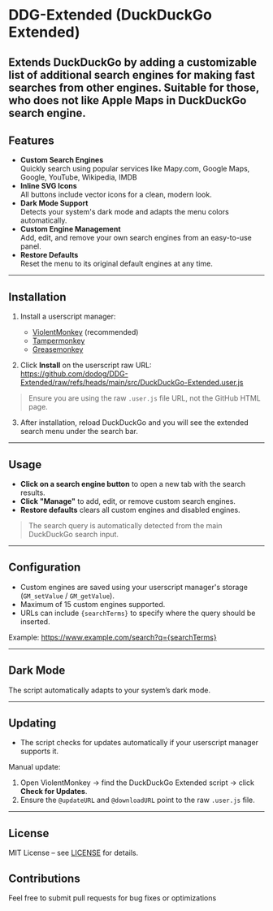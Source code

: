 # DDG-Extended (DuckDuckGo Extended)

Extends DuckDuckGo by adding a customizable list of additional search engines for making fast searches from other engines. Suitable for those, who does not like Apple Maps in DuckDuckGo search engine.
---

## Features

- **Custom Search Engines**  
  Quickly search using popular services like Mapy.com, Google Maps, Google, YouTube, Wikipedia, IMDB
- **Inline SVG Icons**  
  All buttons include vector icons for a clean, modern look.  
- **Dark Mode Support**  
  Detects your system's dark mode and adapts the menu colors automatically.  
- **Custom Engine Management**  
  Add, edit, and remove your own search engines from an easy-to-use panel.  
- **Restore Defaults**  
  Reset the menu to its original default engines at any time.

---

## Installation

1. Install a userscript manager:  
   - [ViolentMonkey](https://violentmonkey.github.io/) (recommended)  
   - [Tampermonkey](https://www.tampermonkey.net/)  
   - [Greasemonkey](https://www.greasespot.net/)  

2. Click **Install** on the userscript raw URL:  
https://github.com/dodog/DDG-Extended/raw/refs/heads/main/src/DuckDuckGo-Extended.user.js
> Ensure you are using the raw `.user.js` file URL, not the GitHub HTML page.

3. After installation, reload DuckDuckGo and you will see the extended search menu under the search bar.

---

## Usage

- **Click on a search engine button** to open a new tab with the search results.  
- **Click "Manage"** to add, edit, or remove custom search engines.  
- **Restore defaults** clears all custom engines and disabled engines.  

> The search query is automatically detected from the main DuckDuckGo search input.

---

## Configuration

- Custom engines are saved using your userscript manager's storage (`GM_setValue` / `GM_getValue`).  
- Maximum of 15 custom engines supported.  
- URLs can include `{searchTerms}` to specify where the query should be inserted.

Example:
https://www.example.com/search?q={searchTerms}

---

## Dark Mode

The script automatically adapts to your system’s dark mode.  

---

## Updating

- The script checks for updates automatically if your userscript manager supports it.  

Manual update:
1. Open ViolentMonkey → find the DuckDuckGo Extended script → click **Check for Updates**.  
2. Ensure the `@updateURL` and `@downloadURL` point to the raw `.user.js` file.

---

## License

MIT License – see [LICENSE](https://github.com/dodog/DDG-Extended/blob/main/LICENSE) for details.


## Contributions

Feel free to submit pull requests for bug fixes or optimizations




